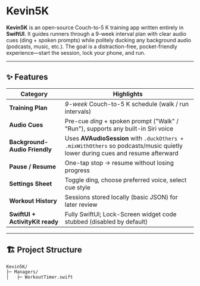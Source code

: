 # Kevin5K

**Kevin5K** is an open-source Couch-to-5 K training app written entirely in **SwiftUI**.  It guides runners through a 9-week interval plan with clear audio cues (ding + spoken prompts) while politely ducking any background audio (podcasts, music, etc.).  The goal is a distraction-free, pocket-friendly experience—start the session, lock your phone, and run.

---

## ✨ Features

| Category                        | Highlights                                                                                                                   |
| ------------------------------- | ---------------------------------------------------------------------------------------------------------------------------- |
| **Training Plan**               | *9-week* Couch-to-5 K schedule (walk / run intervals)                                                                        |
| **Audio Cues**                  | Pre-cue *ding* + spoken prompt ("Walk" / "Run"), supports any built-in Siri voice                                            |
| **Background-Audio Friendly**   | Uses **AVAudioSession** with `.duckOthers + .mixWithOthers` so podcasts/music quietly lower during cues and resume afterward |
| **Pause / Resume**              | One-tap stop → resume without losing progress                                                                                |
| **Settings Sheet**              | Toggle ding, choose preferred voice, select cue style                                                                        |
| **Workout History**             | Sessions stored locally (basic JSON) for later review                                                                        |
| **SwiftUI + ActivityKit ready** | Fully SwiftUI; Lock-Screen widget code stubbed (disabled by default)                                                         |

---

## 🏗 Project Structure

```
Kevin5K/
├─ Managers/
│   ├─ WorkoutTimer.swift
```
